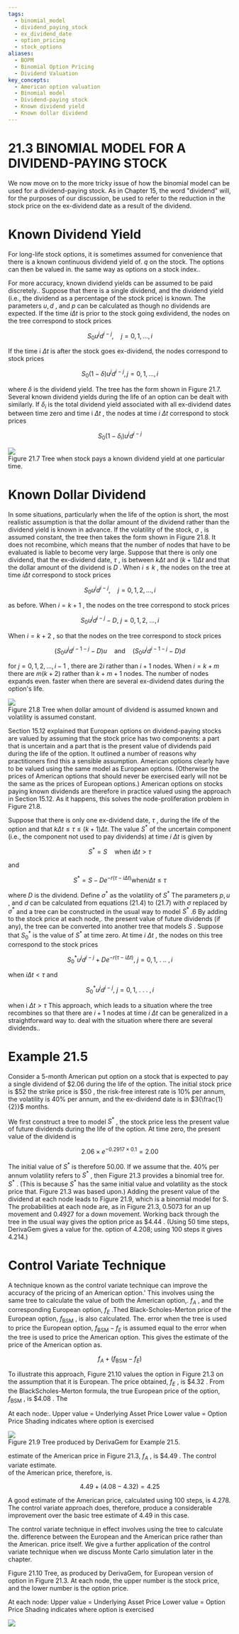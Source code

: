 ```yaml
---
tags:
  - binomial_model
  - dividend_paying_stock
  - ex_dividend_date
  - option_pricing
  - stock_options
aliases:
  - BOPM
  - Binomial Option Pricing
  - Dividend Valuation
key_concepts:
  - American option valuation
  - Binomial model
  - Dividend-paying stock
  - Known dividend yield
  - Known dollar dividend
---
```


# 21.3  BINOMIAL MODEL FOR A DIVIDEND-PAYING STOCK  

We now move on to the more tricky issue of how the binomial model can be used for a dividend-paying stock. As in Chapter 15, the word "dividend" will, for the purposes of our discussion, be used to refer to the reduction in the stock price on the ex-dividend date as a result of the dividend.  

# Known Dividend Yield  

For long-life stock options, it is sometimes assumed for convenience that there is a known continuous dividend yield of. $q$ on the stock. The options can then be valued in. the same way as options on a stock index..  

For more accuracy, known dividend yields can be assumed to be paid discretely.. Suppose that there is a single dividend, and the dividend yield (i.e., the dividend as a percentage of the stock price) is known. The parameters $u,d$ , and $p$ can be calculated as though no dividends are expected. If the time $i\Delta t$ is prior to the stock going exdividend, the nodes on the tree correspond to stock prices  

$$
S_{0}u^{j}d^{i-j},\quad j=0,1,\dots,i
$$  

If the time i $\Delta t$ is after the stock goes ex-dividend, the nodes correspond to stock prices  

$$
S_{0}(1-\delta)u^{j}d^{i-j},j=0,1,...,i
$$  

where $\delta$ is the dividend yield. The tree has the form shown in Figure 21.7. Several known dividend yields during the life of an option can be dealt with similarly. If $\delta_{i}$ is the total dividend yield associated with all ex-dividend dates between time zero and time i $\Delta t$ , the nodes at time $i~\Delta t$ correspond to stock prices  

$$
S_{0}(1-\delta_{i})u^{j}d^{i-j}
$$  

![](da4ed0ecb3234ceeddb182f6c1b16e32ccfb243087ca55f8cb0cc1bb4c1d5dc2.jpg)  
Figure 21.7 Tree when stock pays a known dividend yield at one particular time.  

# Known Dollar Dividend  

In some situations, particularly when the life of the option is short, the most realistic assumption is that the dollar amount of the dividend rather than the dividend yield is known in advance. If the volatility of the stock, $\sigma$ , is assumed constant, the tree then takes the form shown in Figure 21.8. It does not recombine, which means that the number of nodes that have to be evaluated is liable to become very large. Suppose that there is only one dividend, that the ex-dividend date, $\tau$ , is between $k\Delta t$ and $(k+1)\Delta t$ and that the dollar amount of the dividend is $D$ . When $i\leq k$ , the nodes on the tree at time $i\Delta t$ correspond to stock prices  

$$
S_{0}u^{j}d^{i-j},\quad j=0,1,2,\ldots,i
$$  

as before. When $i=k+1$ , the nodes on the tree correspond to stock prices  

$$
S_{0}u^{j}d^{i-j}-D,~j=0,1,2,~\ldots,i
$$  

When $i=k+2$ , so that the nodes on the tree correspond to stock prices  

$$
(S_{0}u^{j}d^{i-1-j}-D)u\quad\mathrm{and}\quad(S_{0}u^{j}d^{i-1-j}-D)d
$$  

for $j=0,1,2,\dots,i-1$ , there are $2i$ rather than $i+1$ nodes. When $i=k+m$ there are $m(k+2)$ rather than $k+m+1$ nodes. The number of nodes expands even. faster when there are several ex-dividend dates during the option's life.  

![](09b607fc933bf8fab957aa88f3d348e8dffcc4e48e0f71e1c205c27cf5d46582.jpg)  
Figure 21.8 Tree when dollar amount of dividend is assumed known and volatility is assumed constant.  

Section 15.12 explained that European options on dividend-paying stocks are valued by assuming that the stock price has two components: a part that is uncertain and a part that is the present value of dividends paid during the life of the option. It outlined a number of reasons why practitioners find this a sensible assumption. American options clearly have to be valued using the same model as European options. (Otherwise the prices of American options that should never be exercised early will not be the same as the prices of European options.) American options on stocks paying known dividends are therefore in practice valued using the approach in Section 15.12. As it happens, this solves the node-proliferation problem in Figure 21.8.  

Suppose that there is only one ex-dividend date, $\tau$ , during the life of the option and that $k\Delta t\leq\tau\leq(k+1)\Delta t.$ The value $S^{*}$ of the uncertain component (i.e., the component not used to pay dividends) at time $i~\Delta t$ is given by  

$$
S^{*}=S\quad{\mathrm{when~}}i\Delta t>\tau
$$  

and  

$$
S^{*}=S-D e^{-r(\tau-i\Delta t)}\mathrm{when}i\Delta t\leq\tau
$$  

where $D$ is the dividend. Define $\sigma^{*}$ as the volatility of $S^{*}$ The parameters $p,u$ , and $d$ can be calculated from equations (21.4) to (21.7) with $\sigma$ replaced by $\sigma^{*}$ and a tree can be constructed in the usual way to model $S^{*}$ .6 By adding to the stock price at each node,. the present value of future dividends (if any), the tree can be converted into another tree that models $S$ . Suppose that $S_{0}^{*}$ is the value of $S^{*}$ at time zero. At time $i~\Delta t$ , the nodes on this tree correspond to the stock prices  

$$
S_{0}^{*}u^{j}d^{i-j}+D e^{-r(\tau-i\Delta t)},~j=0,1,~.~..~,i
$$  

when $i\Delta t<\tau$ and  

$$
S_{0}^{*}u^{j}d^{i-j},~j=0,1,~.~.~.~,i
$$  

when i $\Delta t>\tau$ This approach, which leads to a situation where the tree recombines so that there are $i+1$ nodes at time $i~\Delta t$ can be generalized in a straightforward way to. deal with the situation where there are several dividends..  

# Example 21.5  

Consider a 5-month American put option on a stock that is expected to pay a single dividend of $\$2.06$ during the life of the option. The initial stock price is $\$52$ the strike price is $\$50$ , the risk-free interest rate is $10\%$ per annum, the volatility is $40\%$ per annum, and the ex-dividend date is in $3{\frac{1}{2}}$ months.  

We first construct a tree to model $S^{*}$ , the stock price less the present value of future dividends during the life of the option. At time zero, the present value of the dividend is  

$$
2.06\times e^{-0.2917\times0.1}=2.00
$$  

The initial value of $S^{*}$ is therefore 50.00. If we assume that the. $40\%$ per annum volatility refers to $S^{*}$ , then Figure 21.3 provides a binomial tree for. $S^{*}$ . (This is because $S^{*}$ has the same initial value and volatility as the stock price that. Figure 21.3 was based upon.) Adding the present value of the dividend at each node leads to Figure 21.9, which is a binomial model for S. The probabilities at each node are, as in Figure 21.3, 0.5073 for an up movement and 0.4927 for a down movement. Working back through the tree in the usual way gives the option price as $\$4.44$ . (Using 50 time steps, DerivaGem gives a value for the. option of 4.208; using 100 steps it gives 4.214.)  

# Control Variate Technique  

A technique known as the control variate technique can improve the accuracy of the pricing of an American option.' This involves using the same tree to calculate the value of both the American option,. $f_{A}$ , and the corresponding European option, $f_{E}$ .Thed Black-Scholes-Merton price of the European option, $f_{\mathrm{BSM}}$ , is also calculated. The. error when the tree is used to price the European option, $f_{\mathrm{BSM}}-f_{E}$ is assumed equal to the error when the tree is used to price the American option. This gives the estimate of the price of the American option as.  

$$
f_{A}+(f_{\mathrm{BSM}}-f_{E})
$$  

To illustrate this approach, Figure 21.10 values the option in Figure 21.3 on the assumption that it is European. The price obtained, $f_{E}$ , is $\$4.32$ . From the BlackScholes-Merton formula, the true European price of the option, $f_{\mathrm{BSM}}$ , is $\$4.08$ . The  

At each node:. Upper value $=$ Underlying Asset Price Lower value $=$ Option Price Shading indicates where option is exercised  

![](396f2c363553d50cad21154a2b9d208b74baa80cf6f7c968e39f6856a91ae3d1.jpg)  
Figure 21.9 Tree produced by DerivaGem for Example 21.5.  

estimate of the American price in Figure 21.3, $f_{A}$ , is $\$4.49$ . The control variate estimate.   
of the American price, therefore, is.  

$$
4.49+(4.08-4.32)=4.25
$$  

A good estimate of the American price, calculated using 100 steps, is 4.278. The control variate approach does, therefore, produce a considerable improvement over the basic tree estimate of 4.49 in this case.  

The control variate technique in effect involves using the tree to calculate the. difference between the European and the American price rather than the American. price itself. We give a further application of the control variate technique when we discuss Monte Carlo simulation later in the chapter.  

Figure 21.10 Tree, as produced by DerivaGem, for European version of option in Figure 21.3. At each node, the upper number is the stock price, and the lower number is the option price.  

At each node: Upper value $=$ Underlying Asset Price Lower value $=$ Option Price Shading indicates where option is exercised  

![](674e0115bd39999b07f2c2daa642fc819280d610ba6b5d59b4e7cb254b30f141.jpg)  

